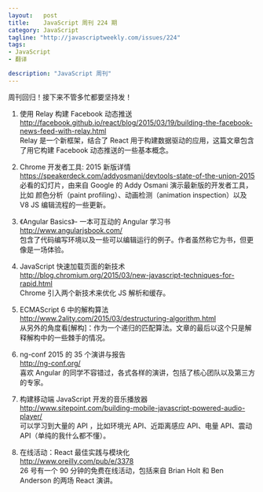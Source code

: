 ```yaml
--- 
layout:   post
title:    JavaScript 周刊 224 期
category: JavaScript
tagline: "http://javascriptweekly.com/issues/224"
tags: 
- JavaScript
- 翻译

description: "JavaScript 周刊"
---
```


周刊回归！接下来不管多忙都要坚持发！

1. 使用 Relay 构建 Facebook 动态推送  
   <http://facebook.github.io/react/blog/2015/03/19/building-the-facebook-news-feed-with-relay.html>  
   Relay 是一个新框架，结合了 React 用于构建数据驱动的应用，这篇文章包含了用它构建 Facebook 动态推送的一些基本概念。

1. Chrome 开发者工具: 2015 新版详情  
   <https://speakerdeck.com/addyosmani/devtools-state-of-the-union-2015>  
   必看的幻灯片，由来自 Google 的 Addy Osmani 演示最新版的开发者工具，比如 颜色分析（paint profiling）、动画检测（animation inspection）以及 V8 JS 编辑流程的一些更新。

1. 《Angular Basics》- 一本可互动的 Angular 学习书  
   <http://www.angularjsbook.com/>  
   包含了代码编写环境以及一些可以编辑运行的例子。作者虽然称它为书，但更像是一场体验。

1. JavaScript 快速加载页面的新技术  
   <http://blog.chromium.org/2015/03/new-javascript-techniques-for-rapid.html>  
   Chrome 引入两个新技术来优化 JS 解析和缓存。

1. ECMAScript 6 中的解构算法  
   <http://www.2ality.com/2015/03/destructuring-algorithm.html>  
   从另外的角度看[解构]：作为一个递归的匹配算法。文章的最后以这个只是解释解构中的一些棘手的情况。

1. ng-conf 2015 的 35 个演讲与报告  
   <http://ng-conf.org/>  
   喜欢 Angular 的同学不容错过，各式各样的演讲，包括了核心团队以及第三方的专家。

1. 构建移动端 JavaScript 开发的音乐播放器  
   <http://www.sitepoint.com/building-mobile-javascript-powered-audio-player/>  
   可以学习到大量的 API ，比如环境光 API、近距离感应 API、电量 API、震动 API（单纯的我什么都不懂）。

1. 在线活动：React 最佳实践与模块化  
   <http://www.oreilly.com/pub/e/3378>  
   26 号有一个 90 分钟的免费在线活动，包括来自 Brian Holt 和 Ben Anderson 的两场 React 演讲。
